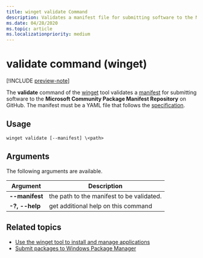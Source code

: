 ```yaml
---
title: winget validate Command
description: Validates a manifest file for submitting software to the Microsoft Community Package Manifest Repository on GitHub.
ms.date: 04/28/2020
ms.topic: article
ms.localizationpriority: medium
---
```


# validate command (winget)

[!INCLUDE [preview-note](../../includes/package-manager-preview.md)]

The **validate** command of the [winget](index.md) tool validates a [manifest](../package/manifest.md) for submitting software to the **Microsoft Community Package Manifest Repository** on GitHub. The manifest must be a YAML file that follows the [specification](/doc/ManifestSpecv1.0.md).

## Usage

`winget validate [--manifest] \<path>`

## Arguments

The following arguments are available.

| Argument  | Description |
|--------------|-------------|
| **--manifest** |  the path to the manifest to be validated. |
| **-?, --help** |  get additional help on this command |

## Related topics

* [Use the winget tool to install and manage applications](index.md)
* [Submit packages to Windows Package Manager](../package/index.md)
